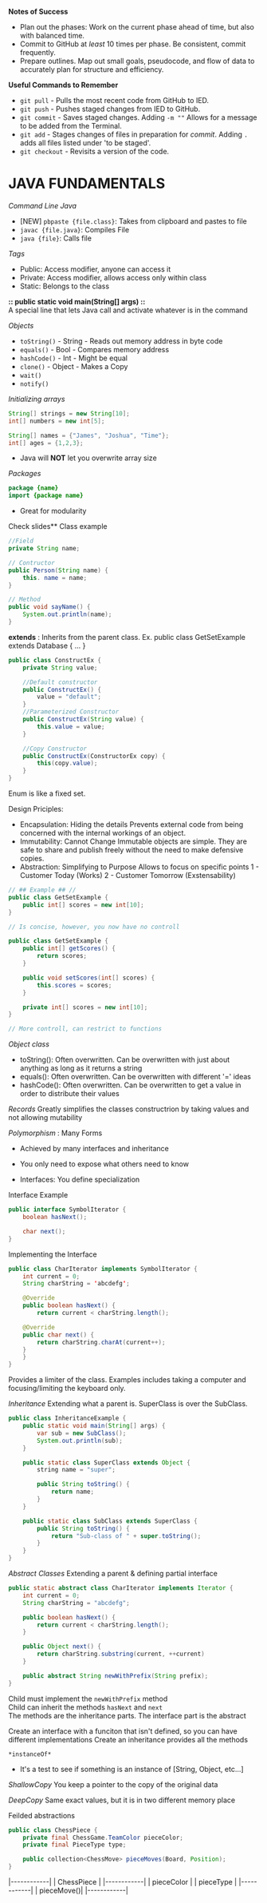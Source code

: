 **Notes of Success**
- Plan out the phases: Work on the current phase ahead of time, but also with balanced time.
- Commit to GitHub at *least* 10 times per phase. Be consistent, commit frequently.
- Prepare outlines. Map out small goals, pseudocode, and flow of data to accurately plan for structure and efficiency.

**Useful Commands to Remember**
- `git pull` - Pulls the most recent code from GitHub to IED.
- `git push` - Pushes staged changes from IED to GitHub.
- `git commit` - Saves staged changes. Adding `-m ""` Allows for a message to be added from the Terminal.
- `git add` - Stages changes of files in preparation for *commit*. Adding `.` adds all files listed under 'to be staged'.
- `git checkout` - Revisits a version of the code.


# JAVA FUNDAMENTALS

*Command Line Java*
- [NEW] `pbpaste {file.class}`: Takes from clipboard and pastes to file
- `javac {file.java}`: Compiles File
- `java {file}`: Calls file

*Tags*
 - Public: Access modifier, anyone can access it
 - Private: Access modifier, allows access only within class
 - Static: Belongs to the class

 __:: public static void main(String[] args) ::__  
A special line that lets Java call and activate whatever is in the command

*Objects*
- `toString()` - String   - Reads out memory address in byte code
- `equals()` - Bool       - Compares memory address
- `hashCode()` - Int      - Might be equal
- `clone()` - Object      - Makes a Copy
- `wait()`
- `notify()`

*Initializing arrays*
``` Java
String[] strings = new String[10];
int[] numbers = new int[5];

String[] names = {"James", "Joshua", "Time"};
int[] ages = {1,2,3};
```
- Java will __NOT__ let you overwrite array size

*Packages*
``` Java
package {name}
import {package name}
```
- Great for modularity


Check slides**
Class example
``` Java
//Field
private String name;

// Contructor
public Person(String name) {
    this. name = name;
}

// Method
public void sayName() {
    System.out.println(name);
}
``` 

__extends__ : Inherits from the parent class. Ex. public class GetSetExample extends Database { ... }  

``` Java
public class ConstructEx {
    private String value;

    //Default constructor
    public ConstructEx() {
        value = "default";
    }
    //Parameterized Constructor
    public ConstructEx(String value) {
        this.value = value;
    }

    //Copy Constructor
    public ConstructEx(ConstructorEx copy) {
        this(copy.value);
    }
}
```

Enum is like a fixed set.

Design Priciples:
- Encapsulation: Hiding the details
Prevents external code from being concerned with the internal workings of an object.  
- Immutability: Cannot Change
Immutable objects are simple. They are safe to share and publish freely without the need to make defensive copies.  
- Abstraction: Simplifying to Purpose
Allows to focus on specific points
1 - Customer Today (Works)
2 - Customer Tomorrow (Exstensability)

``` Java
// ## Example ## //
public class GetSetExample {
    public int[] scores = new int[10];
}

// Is concise, however, you now have no controll

public class GetSetExample {
    public int[] getScores() {
        return scores;
    }

    public void setScores(int[] scores) {
        this.scores = scores;
    }

    private int[] scores = new int[10];
}

// More controll, can restrict to functions
```

*Object class*
- toString(): Often overwritten. Can be overwritten with just about anything as long as it returns a string  
- equals(): Often overwritten. Can be overwritten with different '=' ideas
- hashCode(): Often overwritten. Can be overwritten to get a value in order to distribute their values  

*Records*
Greatly simplifies the classes constructrion by taking values and not allowing mutability  


*Polymorphism* : Many Forms  
- Achieved by many interfaces and inheritance
- You only need to expose what others need to know

- Interfaces:
You define specialization

Interface Example
``` Java
public interface SymbolIterator {
    boolean hasNext();

    char next();
}
```
Implementing the Interface
``` Java
public class CharIterator implements SymbolIterator {
    int current = 0;
    String charString = 'abcdefg';

    @Override
    public boolean hasNext() {
        return current < charString.length();

    @Override
    public char next() {
        return charString.charAt(current++);
    }
    }
}
```
Provides a limiter of the class. Examples includes taking a computer and focusing/limiting the keyboard only.  


*Inheritance*
Extending what a parent is.
SuperClass is over the SubClass.  
``` Java
public class InheritanceExample {
    public static void main(String[] args) {
        var sub = new SubClass();
        System.out.println(sub);
    }

    public static class SuperClass extends Object { 
        string name = "super";

        public String toString() {
            return name;
        }
    }

    public static class SubClass extends SuperClass {
        public String toString() {
            return "Sub-class of " + super.toString();
        }
    }
}
```

*Abstract Classes*
Extending a parent & defining partial interface

``` Java
public static abstract class CharIterator implements Iterator { 
    int current = 0;
    String charString = "abcdefg";

    public boolean hasNext() {
        return current < charString.length();
    }

    public Object next() {
        return charString.substring(current, ++current)
    }

    public abstract String newWithPrefix(String prefix);
}
```
Child must implement the `newWithPrefix` method  
Child can inherit the methods `hasNext` and `next`  
The methods are the inheritance parts. The interface part is the abstract  


Create an interface with a funciton that isn't defined, so you can have different implementations
Create an inheritance provides all the methods  

`*instanceOf*`
- It's a test to see if something is an instance of [String, Object, etc...]  

*ShallowCopy*
You keep a pointer to the copy of the original data

*DeepCopy*
Same exact values, but it is in two different memory place


Feilded abstractions
``` Java
public class ChessPiece {
    private final ChessGame.TeamColor pieceColor;
    private final PieceType type;

    public collection<ChessMove> pieceMoves(Board, Position);
}
```
|------------|
| ChessPiece |
|------------|
| pieceColor |
| pieceType  |
|------------|
| pieceMove()|
|------------|
